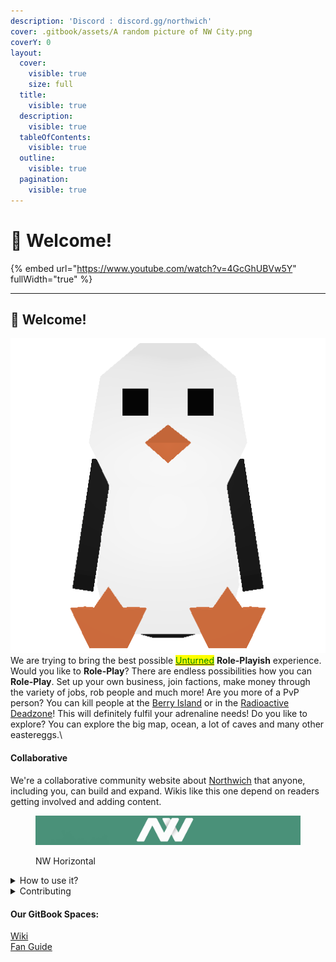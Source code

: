 ```yaml
---
description: 'Discord : discord.gg/northwich'
cover: .gitbook/assets/A random picture of NW City.png
coverY: 0
layout:
  cover:
    visible: true
    size: full
  title:
    visible: true
  description:
    visible: true
  tableOfContents:
    visible: true
  outline:
    visible: true
  pagination:
    visible: true
---
```


# 👋 Welcome!



{% embed url="https://www.youtube.com/watch?v=4GcGhUBVw5Y" fullWidth="true" %}

***

## 👋 Welcome!

<img src=".gitbook/assets/Penguin_Companion_1772 (1).png" alt="" data-size="line">We are trying to bring the best possible [<mark style="color:green;">Unturned</mark>](https://store.steampowered.com/app/304930/Unturned/) **Role-Playish** experience. Would you like to **Role-Play**? There are endless possibilities how you can **Role-Play**. Set up your own business, join factions, make money through the variety of jobs, rob people and much more! Are you more of a PvP person? You can kill people at the [Berry Island](broken-reference) or in the [Radioactive Deadzone](broken-reference)! This will definitely fulfil your adrenaline needs! Do you like to explore? You can explore the big map, ocean, a lot of caves and many other eastereggs.\


#### **Collaborative**

We're a collaborative community website about [Northwich](https://discord.com/invite/northwich) that anyone, including you, can build and expand. Wikis like this one depend on readers getting involved and adding content.

<figure><img src=".gitbook/assets/NW Long Verticle (1).png" alt=""><figcaption><p>NW Horizontal</p></figcaption></figure>

<details>

<summary>How to use it?</summary>

This space is designed for linear reading, where you can find all the information you need. Simply look to the right side where everything you want is listed.

</details>

<details>

<summary>Contributing</summary>

If you want to contribute changes, start a new change request and submit it for review. The People team will review it soon after.

</details>

#### Our GitBook Spaces:

[Wiki](https://app.gitbook.com/o/zv1QLXVIh7L4jgOMPlaX/s/qMJgDKOnakZGAmOwTPf9/)\
[Fan Guide ](https://app.gitbook.com/o/zv1QLXVIh7L4jgOMPlaX/s/okJW3rnXfN2zsjtYLUbd/)
